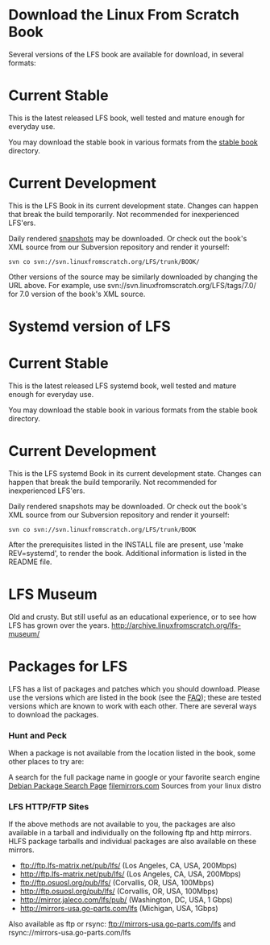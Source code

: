 # Download the Linux From Scratch Book

Several versions of the LFS book are available for download, in several formats:

# Current Stable

This is the latest released LFS book, well tested and mature enough for everyday use.

You may download the stable book in various formats from the [stable book](http://www.linuxfromscratch.org/lfs/downloads/stable/) directory.

# Current Development

This is the LFS Book in its current development state. Changes can happen that break the build temporarily.
Not recommended for inexperienced LFS'ers.

Daily rendered [snapshots](http://www.linuxfromscratch.org/lfs/downloads/development/) may be downloaded. Or check out the book's XML source from our Subversion repository and render it yourself:

`svn co svn://svn.linuxfromscratch.org/LFS/trunk/BOOK/`

Other versions of the source may be similarly downloaded by changing the URL above. For example, use svn://svn.linuxfromscratch.org/LFS/tags/7.0/ for 7.0 version of the book's XML source.

# Systemd version of LFS

# Current Stable

This is the latest released LFS systemd book, well tested and mature enough for everyday use.

You may download the stable book in various formats from the stable book directory.

# Current Development

This is the LFS systemd Book in its current development state. Changes can happen that break the build temporarily.
Not recommended for inexperienced LFS'ers.

Daily rendered snapshots may be downloaded. Or check out the book's XML source from our Subversion repository and render it yourself:

`svn co svn://svn.linuxfromscratch.org/LFS/trunk/BOOK`

After the prerequisites listed in the INSTALL file are present, use 'make REV=systemd', to render the book. Additional information is listed in the README file.

# LFS Museum

Old and crusty. But still useful as an educational experience, or to see how LFS has grown	over the years. http://archive.linuxfromscratch.org/lfs-museum/

# Packages for LFS

LFS has a list of packages and patches which you should download. Please use the versions which are listed in the book (see the [FAQ](http://www.linuxfromscratch.org/faq/#why-not-version)); these are tested versions which are known to work with each other. There are several ways to download the packages.

### Hunt and Peck

When a package is not available from the location listed in the book, some other places to try are:

A search for the full package name in google or your favorite search engine
[Debian Package Search Page](http://www.debian.org/distrib/packages)
[filemirrors.com](http://www.filemirrors.com/)
Sources from your linux distro

### LFS HTTP/FTP Sites

If the above methods are not available to you, the packages are also available in a tarball and individually on the following ftp and http mirrors. HLFS package tarballs and individual packages are also available on these mirrors.

- ftp://ftp.lfs-matrix.net/pub/lfs/ (Los Angeles, CA, USA, 200Mbps)
- http://ftp.lfs-matrix.net/pub/lfs/ (Los Angeles, CA, USA, 200Mbps)
- ftp://ftp.osuosl.org/pub/lfs/ (Corvallis, OR, USA, 100Mbps)
- http://ftp.osuosl.org/pub/lfs/ (Corvallis, OR, USA, 100Mbps)
- http://mirror.jaleco.com/lfs/pub/ (Washington, DC, USA, 1 Gbps)
- http://mirrors-usa.go-parts.com/lfs (Michigan, USA, 1Gbps)

Also available as ftp or rsync: ftp://mirrors-usa.go-parts.com/lfs and rsync://mirrors-usa.go-parts.com/lfs